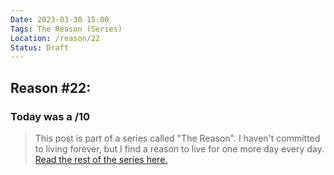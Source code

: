 ```yaml
---
Date: 2023-03-30 15:00
Tags: The Reason (Series)
Location: /reason/22
Status: Draft
---
```


## Reason #22:

### Today was a /10

>This post is part of a series called "The Reason". I haven't committed to living forever, but I find a reason to live for one more day every day. [Read the rest of the series here.](/reason/)
